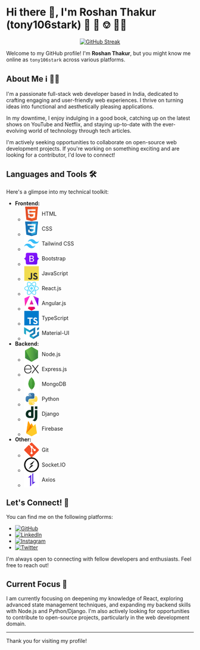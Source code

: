 # Hi there 👋, I'm Roshan Thakur (tony106stark) 👤 🚀 ⎊ 👨‍💻

<div align="center">
  
[![GitHub Streak](https://streak-stats.demolab.com?user=Tony106Stark&theme=highcontrast&border_radius=20&date_format=j%20M%5B%20Y%5D&card_width=500&card_height=200)](https://git.io/streak-stats)
<!-- <a href="https://git.io/streak-stats"><img src="https://streak-stats.demolab.com?user=Tony106Stark&theme=highcontrast&border_radius=20&card_width=500&card_height=200" alt="GitHub Streak" /></a> -->
<!-- [![GitHub Stats](https://github-readme-stats.vercel.app/api?username=tony106stark&show_icons=true&theme=dark)](https://github.com/anuraghazra/github-readme-stats)
[![Top Langs](https://github-readme-stats.vercel.app/api/top-langs/?username=tony106stark&layout=compact&theme=dark)](https://github.com/anuraghazra/github-readme-stats) -->

</div>

Welcome to my GitHub profile! I'm **Roshan Thakur**, but you might know me online as `tony106stark` across various platforms.

## About Me ℹ️ 👨‍💻

I'm a passionate full-stack web developer based in India, dedicated to crafting engaging and user-friendly web experiences. I thrive on turning ideas into functional and aesthetically pleasing applications.

In my downtime, I enjoy indulging in a good book, catching up on the latest shows on YouTube and Netflix, and staying up-to-date with the ever-evolving world of technology through tech articles.

I'm actively seeking opportunities to collaborate on open-source web development projects. If you're working on something exciting and are looking for a contributor, I'd love to connect!

## Languages and Tools 🛠️

Here's a glimpse into my technical toolkit:

*   **Frontend:**
    *   <div style="display: flex; align-items: center;">
          <img src="https://github.com/devicons/devicon/blob/master/icons/html5/html5-original.svg" title="HTML5" alt="HTML" width="40" height="40"/>&nbsp;
          HTML
        </div>
    *   <div style="display: flex; align-items: center;">
          <img src="https://github.com/devicons/devicon/blob/master/icons/css3/css3-original.svg" title="CSS3" alt="CSS" width="40" height="40" />&nbsp;
          CSS
        </div>
    *   <div style="display: flex; align-items: center;">
          <img src="https://github.com/devicons/devicon/blob/master/icons/tailwindcss/tailwindcss-original.svg" title="Tailwind CSS" alt="Tailwind" width="40" height="40" />&nbsp;
          Tailwind CSS
        </div>
    *   <div style="display: flex; align-items: center;">
          <img src="https://github.com/devicons/devicon/blob/master/icons/bootstrap/bootstrap-original.svg" title="Bootstrap" alt="Bootstrap" width="40" height="40" />&nbsp;
          Bootstrap
        </div>
    *   <div style="display: flex; align-items: center;">
          <img src="https://github.com/devicons/devicon/blob/master/icons/javascript/javascript-original.svg" title="JavaScript" alt="JavaScript" width="40" height="40" />&nbsp;
          JavaScript
        </div>
    *   <div style="display: flex; align-items: center;">
          <img src="https://github.com/devicons/devicon/blob/master/icons/react/react-original.svg" title="React" alt="React" width="40" height="40" />&nbsp;
          React.js
        </div>
    *   <div style="display: flex; align-items: center;">
          <img src="https://github.com/devicons/devicon/blob/master/icons/angular/angular-original.svg" title="Angular" alt="Angular" width="40" height="40" />&nbsp;
          Angular.js
        </div>
    *   <div style="display: flex; align-items: center;">
          <img src="https://github.com/devicons/devicon/blob/master/icons/typescript/typescript-original.svg" title="TypeScript" alt="TypeScript" width="40" height="40" />&nbsp;
          TypeScript
        </div>
    <!--*   <div style="display: flex; align-items: center;">
          <img src="example" title="Video.js" alt="Video.js" width="40" height="40" />&nbsp;
          Video.js
        </div> -->
    *   <div style="display: flex; align-items: center;">
          <img src="https://github.com/devicons/devicon/blob/master/icons/materialui/materialui-original.svg" title="Material-UI" alt="Material-UI" width="40" height="40" />&nbsp;
          Material-UI
        </div>
    <!--*   <div style="display: flex; align-items: center;">
          <img src="example" title="CodeMirror" alt="CodeMirror" width="40" height="40" />&nbsp;
          CodeMirror/Monaco Editor
        </div> -->
    <!--*   <div style="display: flex; align-items: center;">
          <img src="example" title="Chart.js" alt="Chart.js" width="40" height="40" />&nbsp;
          Chart.js
        </div> -->
    <!--*   <div style="display: flex; align-items: center;">
          <img src="example" title="React Boardgame" alt="React Boardgame" width="40" height="40" />&nbsp;
          React Boardgame
        </div> -->
*   **Backend:**
    *   <div style="display: flex; align-items: center;">
          <img src="https://github.com/devicons/devicon/blob/master/icons/nodejs/nodejs-original.svg" title="Node.js" alt="Node.js" width="40" height="40" />&nbsp;
          Node.js
        </div>
    *   <div style="display: flex; align-items: center;">
          <img src="https://github.com/devicons/devicon/blob/master/icons/express/express-original.svg" title="Express.js" alt="Express.js" width="40" height="40" />&nbsp;
          Express.js
        </div>
    *   <div style="display: flex; align-items: center;">
          <img src="https://github.com/devicons/devicon/blob/master/icons/mongodb/mongodb-original.svg" title="MongoDB" alt="MongoDB" width="40" height="40" />&nbsp;
          MongoDB
        </div>
    *   <div style="display: flex; align-items: center;">
          <img src="https://github.com/devicons/devicon/blob/master/icons/python/python-original.svg" title="Python" alt="Python" width="40" height="40" />&nbsp;
          Python
        </div>
    *   <div style="display: flex; align-items: center;">
          <img src="https://github.com/devicons/devicon/blob/master/icons/django/django-plain.svg" title="Django" alt="Django" width="40" height="40" />&nbsp;
          Django
        </div>
    *   <div style="display: flex; align-items: center;">
          <img src="https://github.com/devicons/devicon/blob/master/icons/firebase/firebase-original.svg" title="Firebase" alt="Firebase" width="40" height="40" />&nbsp;
          Firebase
        </div>
*   **Other:**
    *   <div style="display: flex; align-items: center;">
          <img src="https://github.com/devicons/devicon/blob/master/icons/git/git-original.svg" title="Git" alt="Git" width="40" height="40" />&nbsp;
          Git
        </div>
    *   <div style="display: flex; align-items: center;">
          <img src="https://github.com/devicons/devicon/blob/master/icons/socketio/socketio-original.svg" title="Socket.IO" alt="Socket.IO" width="40" height="40" />&nbsp;
          Socket.IO
        </div>
    <!--*   <div style="display: flex; align-items: center;">
          <img src="example" title="NLTK" alt="NLTK" width="40" height="40" />&nbsp;
          NLTK (Natural Language Toolkit)
        </div> -->
    <!--*   <div style="display: flex; align-items: center;">
          <img src="example" title="BERT" alt="BERT" width="40" height="40" />&nbsp;
          Pre-trained sentiment analysis models (BERT, RoBERTa)
        </div> -->
    <!--*  <div style="display: flex; align-items: center;">
          <img src="example" title="Boardgame.io" alt="Boardgame.io" width="40" height="40" />&nbsp;
          Boardgame.io
        </div> -->
    *  <div style="display: flex; align-items: center;">
          <img src="https://github.com/devicons/devicon/blob/master/icons/axios/axios-plain.svg" title="Axios" alt="Axios" width="40" height="40" />&nbsp;
          Axios
        </div>

## Let's Connect! 🔗

You can find me on the following platforms:

*   [![GitHub](https://img.shields.io/badge/github-tony106stark-gray.svg?style=flat&logo=github)](https://github.com/tony106stark)
*   [![LinkedIn](https://img.shields.io/badge/linkedin-tony106stark-blue.svg?style=flat&logo=linkedin&logoColor=white)](https://www.linkedin.com/in/tony106stark)
*   [![Instagram](https://img.shields.io/badge/instagram-tony106stark-E1306C?style=flat&logo=instagram&logoColor=white)](https://www.instagram.com/tony106stark)
*   [![Twitter](https://img.shields.io/badge/twitter-@Tony106Stark-1DA1F2?style=flat&logo=twitter&logoColor=white)](https://twitter.com/Tony106Stark)

I'm always open to connecting with fellow developers and enthusiasts. Feel free to reach out!

<!-- ## My Contributions 🌟

*(This section can be added later as you contribute to open source or have noteworthy projects)*

*   *(Example: Contributed to the documentation of Project X)* -->

<!-- ## My Certifications 📑 -->

## Current Focus 🎯

I am currently focusing on deepening my knowledge of React, exploring advanced state management techniques, and expanding my backend skills with Node.js and Python/Django. I'm also actively looking for opportunities to contribute to open-source projects, particularly in the web development domain.

---

Thank you for visiting my profile!

<div id="counter" align="center">
  <img src="https://komarev.com/ghpvc/?username=tony106stark&style=flat-square&color=blue" alt=""/>
</div>
